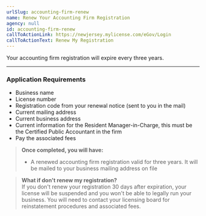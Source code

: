 ```yaml
---
urlSlug: accounting-firm-renew
name: Renew Your Accounting Firm Registration
agency: null
id: accounting-firm-renew
callToActionLink: https://newjersey.mylicense.com/eGov/Login
callToActionText: Renew My Registration
---
```

Your accounting firm registration will expire every three years.

- - -

### Application Requirements

* Business name
* License number
* Registration code from your renewal notice (sent to you in the mail)
* Current mailing address
* Current business address
* Current information for the Resident Manager-in-Charge, this must be the Certified Public Accountant in the firm
* Pay the associated fees

> **Once completed, you will have:**
> * A renewed accounting firm registration valid for three years. It will be mailed to your business mailing address on file

> **What if don't renew my registration?**\
> If you don't renew your registration 30 days after expiration, your license will be suspended and you won't be able to legally run your business. You will need to contact your licensing board for reinstatement procedures and associated fees.
